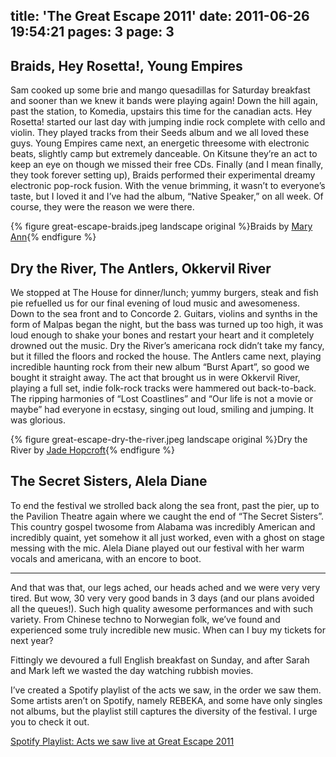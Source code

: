 title: 'The Great Escape 2011'
date: 2011-06-26 19:54:21
pages: 3
page: 3
---

## Braids, Hey Rosetta!, Young Empires

Sam cooked up some brie and mango quesadillas for Saturday breakfast and sooner than we knew it bands were playing again! Down the hill again, past the station, to Komedia, upstairs this time for the canadian acts. Hey Rosetta! started our last day with jumping indie rock complete with cello and violin. They played tracks from their Seeds album and we all loved these guys. Young Empires came next, an energetic threesome with electronic beats, slightly camp but extremely danceable. On Kitsune they’re an act to keep an eye on though we missed their free CDs. Finally (and I mean finally, they took forever setting up), Braids performed their experimental dreamy electronic pop-rock fusion. With the venue brimming, it wasn’t to everyone’s taste, but I loved it and I’ve had the album, “Native Speaker,” on all week. Of course, they were the reason we were there.

{% figure great-escape-braids.jpeg landscape original %}Braids by [Mary Ann](http://www.flickr.com/photos/26266850@N07/){% endfigure %}

## Dry the River, The Antlers, Okkervil River

We stopped at The House for dinner/lunch; yummy burgers, steak and fish pie refuelled us for our final evening of loud music and awesomeness. Down to the sea front and to Concorde 2. Guitars, violins and synths in the form of Malpas began the night, but the bass was turned up too high, it was loud enough to shake your bones and restart your heart and it completely drowned out the music. Dry the River’s americana rock didn’t take my fancy, but it filled the floors and rocked the house. The Antlers came next, playing incredible haunting rock from their new album “Burst Apart”, so good we bought it straight away. The act that brought us in were Okkervil River, playing a full set, indie folk-rock tracks were hammered out back-to-back. The ripping harmonies of “Lost Coastlines” and “Our life is not a movie or maybe” had everyone in ecstasy, singing out loud, smiling and jumping. It was glorious.

{% figure great-escape-dry-the-river.jpeg landscape original %}Dry the River by [Jade Hopcroft](http://jadeemmahopcroft.blogspot.com/2011/05/great-escape-2011.html){% endfigure %}

## The Secret Sisters, Alela Diane

To end the festival we strolled back along the sea front, past the pier, up to the Pavilion Theatre again where we caught the end of “The Secret Sisters”. This country gospel twosome from Alabama was incredibly American and incredibly quaint, yet somehow it all just worked, even with a ghost on stage messing with the mic. Alela Diane played out our festival with her warm vocals and americana, with an encore to boot.

---

And that was that, our legs ached, our heads ached and we were very very tired. But wow, 30 very very good bands in 3 days (and our plans avoided all the queues!). Such high quality awesome performances and with such variety. From Chinese techno to Norwegian folk, we’ve found and experienced some truly incredible new music. When can I buy my tickets for next year?

Fittingly we devoured a full English breakfast on Sunday, and after Sarah and Mark left we wasted the day watching rubbish movies.

I’ve created a Spotify playlist of the acts we saw, in the order we saw them. Some artists aren’t on Spotify, namely REBEKA, and some have only singles not albums, but the playlist still captures the diversity of the festival. I urge you to check it out.

[Spotify Playlist: Acts we saw live at Great Escape 2011](http://open.spotify.com/user/fofr/playlist/49c8dfEPAlhcGD8G2UY45t)
